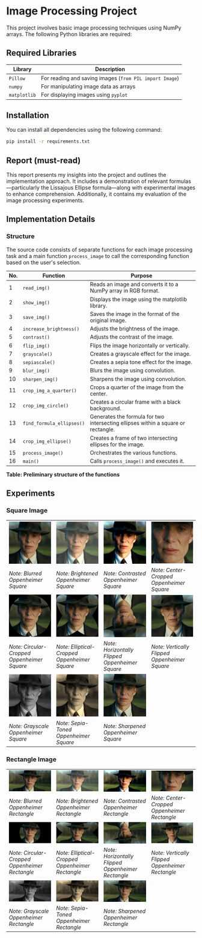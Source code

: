 # Image Processing Project

This project involves basic image processing techniques using NumPy arrays. The following Python libraries are required:

## Required Libraries

| Library       | Description                                      |
|---------------|--------------------------------------------------|
| `Pillow`      | For reading and saving images (`from PIL import Image`) |
| `numpy`       | For manipulating image data as arrays            |
| `matplotlib`  | For displaying images using `pyplot`             |

## Installation

You can install all dependencies using the following command:

```bash
pip install -r requirements.txt
```

## Report (must-read)
This report presents my insights into the project and outlines the implementation approach. It includes a demonstration of relevant formulas—particularly the Lissajous Ellipse formula—along with experimental images to enhance comprehension. Additionally, it contains my evaluation of the image processing experiments.

## Implementation Details

### Structure
The source code consists of separate functions for each image processing task and a main function `process_image` to call the corresponding function based on the user's selection.

| **No.** | **Function**                   | **Purpose**                                                |
|---------|--------------------------------|------------------------------------------------------------|
| 1       | `read_img()`                   | Reads an image and converts it to a NumPy array in RGB format. |
| 2       | `show_img()`                   | Displays the image using the matplotlib library.            |
| 3       | `save_img()`                   | Saves the image in the format of the original image.        |
| 4       | `increase_brightness()`        | Adjusts the brightness of the image.                       |
| 5       | `contrast()`                   | Adjusts the contrast of the image.                         |
| 6       | `flip_img()`                   | Flips the image horizontally or vertically.                |
| 7       | `grayscale()`                  | Creates a grayscale effect for the image.                   |
| 8       | `sepiascale()`                 | Creates a sepia tone effect for the image.                 |
| 9       | `blur_img()`                   | Blurs the image using convolution.                         |
| 10      | `sharpen_img()`                | Sharpens the image using convolution.                      |
| 11      | `crop_img_a_quarter()`         | Crops a quarter of the image from the center.              |
| 12      | `crop_img_circle()`            | Creates a circular frame with a black background.          |
| 13      | `find_formula_ellipses()`      | Generates the formula for two intersecting ellipses within a square or rectangle. |
| 14      | `crop_img_ellipse()`           | Creates a frame of two intersecting ellipses for the image. |
| 15      | `process_image()`              | Orchestrates the various functions.                        |
| 16      | `main()`                       | Calls `process_image()` and executes it.                   |

**Table: Preliminary structure of the functions**

## Experiments

### Square Image
<table>
  <tr>
    <td><img src="img/processed/square_img/oppenheimer_blur.png" alt="Blurred Oppenheimer Square" width="200"></td>
    <td><img src="img/processed/square_img/oppenheimer_bright.png" alt="Brightened Oppenheimer Square" width="200"></td>
    <td><img src="img/processed/square_img/oppenheimer_contrast.png" alt="Contrasted Oppenheimer Square" width="200"></td>
    <td><img src="img/processed/square_img/oppenheimer_crop_center.png" alt="Center-Cropped Oppenheimer Square" width="200"></td>
  </tr>
  <tr>
    <td><i>Note: Blurred Oppenheimer Square</i></td>
    <td><i>Note: Brightened Oppenheimer Square</i></td>
    <td><i>Note: Contrasted Oppenheimer Square</i></td>
    <td><i>Note: Center-Cropped Oppenheimer Square</i></td>
  </tr>
  <tr>
    <td><img src="img/processed/square_img/oppenheimer_crop_circle.png" alt="Circular-Cropped Oppenheimer Square" width="200"></td>
    <td><img src="img/processed/square_img/oppenheimer_crop_ellipse.png" alt="Elliptical-Cropped Oppenheimer Square" width="200"></td>
    <td><img src="img/processed/square_img/oppenheimer_flip_horizontal.png" alt="Horizontally Flipped Oppenheimer Square" width="200"></td>
    <td><img src="img/processed/square_img/oppenheimer_flip_vertical.png" alt="Vertically Flipped Oppenheimer Square" width="200"></td>
  </tr>
  <tr>
    <td><i>Note: Circular-Cropped Oppenheimer Square</i></td>
    <td><i>Note: Elliptical-Cropped Oppenheimer Square</i></td>
    <td><i>Note: Horizontally Flipped Oppenheimer Square</i></td>
    <td><i>Note: Vertically Flipped Oppenheimer Square</i></td>
  </tr>
  <tr>
    <td><img src="img/processed/square_img/oppenheimer_grayscale.png" alt="Grayscale Oppenheimer Square" width="200"></td>
    <td><img src="img/processed/square_img/oppenheimer_sepia.png" alt="Sepia-Toned Oppenheimer Square" width="200"></td>
    <td><img src="img/processed/square_img/oppenheimer_sharpen.png" alt="Sharpened Oppenheimer Square" width="200"></td>
    <td></td>
  </tr>
  <tr>
    <td><i>Note: Grayscale Oppenheimer Square</i></td>
    <td><i>Note: Sepia-Toned Oppenheimer Square</i></td>
    <td><i>Note: Sharpened Oppenheimer Square</i></td>
    <td></td>
  </tr>
</table>



### Rectangle Image
<table>
  <tr>
    <td><img src="img/processed/rectangle_img/oppenheimer_rec_blur.png" alt="Blurred Oppenheimer Rectangle" width="200"></td>
    <td><img src="img/processed/rectangle_img/oppenheimer_rec_bright.png" alt="Brightened Oppenheimer Rectangle" width="200"></td>
    <td><img src="img/processed/rectangle_img/oppenheimer_rec_contrast.png" alt="Contrasted Oppenheimer Rectangle" width="200"></td>
    <td><img src="img/processed/rectangle_img/oppenheimer_rec_crop_center.png" alt="Center-Cropped Oppenheimer Rectangle" width="200"></td>
  </tr>
  <tr>
    <td><i>Note: Blurred Oppenheimer Rectangle</i></td>
    <td><i>Note: Brightened Oppenheimer Rectangle</i></td>
    <td><i>Note: Contrasted Oppenheimer Rectangle</i></td>
    <td><i>Note: Center-Cropped Oppenheimer Rectangle</i></td>
  </tr>
  <tr>
    <td><img src="img/processed/rectangle_img/oppenheimer_rec_crop_circle.png" alt="Circular-Cropped Oppenheimer Rectangle" width="200"></td>
    <td><img src="img/processed/rectangle_img/oppenheimer_rec_crop_ellipse.png" alt="Elliptical-Cropped Oppenheimer Rectangle" width="200"></td>
    <td><img src="img/processed/rectangle_img/oppenheimer_rec_flip_horizontal.png" alt="Horizontally Flipped Oppenheimer Rectangle" width="200"></td>
    <td><img src="img/processed/rectangle_img/oppenheimer_rec_flip_vertical.png" alt="Vertically Flipped Oppenheimer Rectangle" width="200"></td>
  </tr>
  <tr>
    <td><i>Note: Circular-Cropped Oppenheimer Rectangle</i></td>
    <td><i>Note: Elliptical-Cropped Oppenheimer Rectangle</i></td>
    <td><i>Note: Horizontally Flipped Oppenheimer Rectangle</i></td>
    <td><i>Note: Vertically Flipped Oppenheimer Rectangle</i></td>
  </tr>
  <tr>
    <td><img src="img/processed/rectangle_img/oppenheimer_rec_grayscale.png" alt="Grayscale Oppenheimer Rectangle" width="200"></td>
    <td><img src="img/processed/rectangle_img/oppenheimer_rec_sepia.png" alt="Sepia-Toned Oppenheimer Rectangle" width="200"></td>
    <td><img src="img/processed/rectangle_img/oppenheimer_rec_sharpen.png" alt="Sharpened Oppenheimer Rectangle" width="200"></td>
    <td></td>
  </tr>
  <tr>
    <td><i>Note: Grayscale Oppenheimer Rectangle</i></td>
    <td><i>Note: Sepia-Toned Oppenheimer Rectangle</i></td>
    <td><i>Note: Sharpened Oppenheimer Rectangle</i></td>
    <td></td>
  </tr>
</table>

